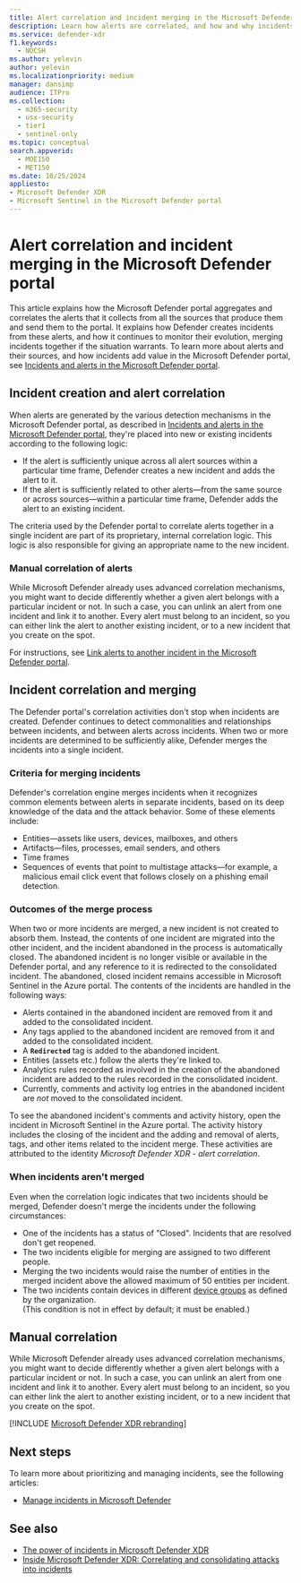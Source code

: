 ```yaml
---
title: Alert correlation and incident merging in the Microsoft Defender portal
description: Learn how alerts are correlated, and how and why incidents may be merged, in the Microsoft Defender portal.
ms.service: defender-xdr
f1.keywords: 
  - NOCSH
ms.author: yelevin
author: yelevin
ms.localizationpriority: medium
manager: dansimp
audience: ITPro
ms.collection: 
  - m365-security
  - usx-security
  - tier1
  - sentinel-only
ms.topic: conceptual
search.appverid: 
  - MOE150
  - MET150
ms.date: 10/25/2024
appliesto: 
- Microsoft Defender XDR 
- Microsoft Sentinel in the Microsoft Defender portal
---
```


# Alert correlation and incident merging in the Microsoft Defender portal

This article explains how the Microsoft Defender portal aggregates and correlates the alerts that it collects from all the sources that produce them and send them to the portal. It explains how Defender creates incidents from these alerts, and how it continues to monitor their evolution, merging incidents together if the situation warrants. To learn more about alerts and their sources, and how incidents add value in the Microsoft Defender portal, see [Incidents and alerts in the Microsoft Defender portal](incidents-overview.md).

## Incident creation and alert correlation

When alerts are generated by the various detection mechanisms in the Microsoft Defender portal, as described in [Incidents and alerts in the Microsoft Defender portal](incidents-overview.md), they're placed into new or existing incidents according to the following logic:

- If the alert is sufficiently unique across all alert sources within a particular time frame, Defender creates a new incident and adds the alert to it.
- If the alert is sufficiently related to other alerts&mdash;from the same source or across sources&mdash;within a particular time frame, Defender adds the alert to an existing incident.

The criteria used by the Defender portal to correlate alerts together in a single incident are part of its proprietary, internal correlation logic. This logic is also responsible for giving an appropriate name to the new incident.

### Manual correlation of alerts

While Microsoft Defender already uses advanced correlation mechanisms, you might want to decide differently whether a given alert belongs with a particular incident or not. In such a case, you can unlink an alert from one incident and link it to another. Every alert must belong to an incident, so you can either link the alert to another existing incident, or to a new incident that you create on the spot.

For instructions, see [Link alerts to another incident in the Microsoft Defender portal](unlink-alert-from-incident.md).

## Incident correlation and merging

The Defender portal's correlation activities don't stop when incidents are created. Defender continues to detect commonalities and relationships between incidents, and between alerts across incidents. When two or more incidents are determined to be sufficiently alike, Defender merges the incidents into a single incident.

### Criteria for merging incidents

Defender's correlation engine merges incidents when it recognizes common elements between alerts in separate incidents, based on its deep knowledge of the data and the attack behavior. Some of these elements include:

- Entities&mdash;assets like users, devices, mailboxes, and others
- Artifacts&mdash;files, processes, email senders, and others
- Time frames
- Sequences of events that point to multistage attacks&mdash;for example, a malicious email click event that follows closely on a phishing email detection.

### Outcomes of the merge process

When two or more incidents are merged, a new incident is not created to absorb them. Instead, the contents of one incident are migrated into the other incident, and the incident abandoned in the process is automatically closed. The abandoned incident is no longer visible or available in the Defender portal, and any reference to it is redirected to the consolidated incident. The abandoned, closed incident remains accessible in Microsoft Sentinel in the Azure portal. The contents of the incidents are handled in the following ways:

- Alerts contained in the abandoned incident are removed from it and added to the consolidated incident.
- Any tags applied to the abandoned incident are removed from it and added to the consolidated incident.
- A **`Redirected`** tag is added to the abandoned incident.
- Entities (assets etc.) follow the alerts they're linked to.
- Analytics rules recorded as involved in the creation of the abandoned incident are added to the rules recorded in the consolidated incident.
- Currently, comments and activity log entries in the abandoned incident are *not* moved to the consolidated incident.

To see the abandoned incident's comments and activity history, open the incident in Microsoft Sentinel in the Azure portal. The activity history includes the closing of the incident and the adding and removal of alerts, tags, and other items related to the incident merge. These activities are attributed to the identity *Microsoft Defender XDR - alert correlation*.

### When incidents aren't merged

Even when the correlation logic indicates that two incidents should be merged, Defender doesn't merge the incidents under the following circumstances:

- One of the incidents has a status of "Closed". Incidents that are resolved don't get reopened.
- The two incidents eligible for merging are assigned to two different people.
- Merging the two incidents would raise the number of entities in the merged incident above the allowed maximum of 50 entities per incident.
- The two incidents contain devices in different [device groups](/defender-endpoint/machine-groups) as defined by the organization. <br>(This condition is not in effect by default; it must be enabled.)

## Manual correlation

While Microsoft Defender already uses advanced correlation mechanisms, you might want to decide differently whether a given alert belongs with a particular incident or not. In such a case, you can unlink an alert from one incident and link it to another. Every alert must belong to an incident, so you can either link the alert to another existing incident, or to a new incident that you create on the spot.

[!INCLUDE [Microsoft Defender XDR rebranding](../includes/defender-m3d-techcommunity.md)]

## Next steps

To learn more about prioritizing and managing incidents, see the following articles:

- [Manage incidents in Microsoft Defender](manage-incidents.md)

## See also

- [The power of incidents in Microsoft Defender XDR](https://techcommunity.microsoft.com/t5/microsoft-defender-xdr-blog/the-power-of-incidents-in-microsoft-365-defender/ba-p/3515483)
- [Inside Microsoft Defender XDR: Correlating and consolidating attacks into incidents](https://www.microsoft.com/en-us/security/blog/2020/07/09/inside-microsoft-threat-protection-correlating-and-consolidating-attacks-into-incidents/)
